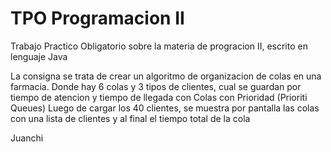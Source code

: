 # TPO Programacion II
Trabajo Practico Obligatorio sobre la materia de progracion II, escrito en lenguaje Java

La consigna se trata de crear un algoritmo de organizacion de colas en una farmacia.
Donde hay 6 colas y 3 tipos de clientes, cual se guardan por tiempo de atencion y tiempo de llegada con Colas con Prioridad (Prioriti Queues)
Luego de cargar los 40 clientes, se muestra por pantalla las colas con una lista de clientes y al final el tiempo total de la cola

Juanchi
